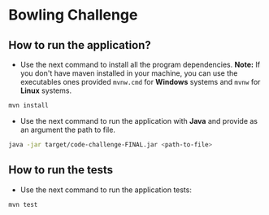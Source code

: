 # Bowling Challenge

## How to run the application?
- Use the next command to install all the program dependencies. **Note:**  If you don't have maven installed in 
your machine, you can use the executables ones provided ```mvnw.cmd``` for **Windows** systems and ```mvnw``` for 
**Linux** systems. 
```bash
mvn install
``` 

- Use the next command to run the application with **Java** and provide as an argument the path to file.
```bash
java -jar target/code-challenge-FINAL.jar <path-to-file>
``` 

## How to run the tests 
- Use the next command to run the application tests:
```bash 
mvn test
``` 
